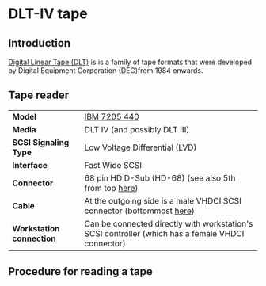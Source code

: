 # DLT-IV tape

## Introduction

[Digital Linear Tape (DLT)](https://en.wikipedia.org/wiki/Digital_Linear_Tape) is is a family of tape formats that were developed by Digital Equipment Corporation (DEC)from 1984 onwards.

## Tape reader

|||
|:--|:--|
|**Model**|[IBM 7205 440](https://www.cnet.com/products/ibm-7205-440-tape-drive-dlt-scsi/specs/)|
|**Media**|DLT IV (and possibly DLT III)|
|**SCSI Signaling Type**|Low Voltage Differential (LVD)|
|**Interface**|Fast Wide SCSI|
|**Connector**|68 pin HD D-Sub (HD-68) (see also 5th from top [here](http://www.paralan.com/sediff.html))|
|**Cable**|At the outgoing side is a male VHDCI SCSI connector (bottommost [here](http://www.paralan.com/sediff.html))|
|**Workstation connection**|Can be connected directly with workstation's SCSI controller (which has a female VHDCI connector)|

## Procedure for reading a tape
